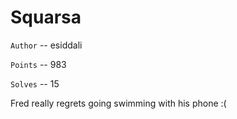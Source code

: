 # Squarsa

`Author` -- esiddali

`Points` -- 983

`Solves` -- 15

Fred really regrets going swimming with his phone :(
